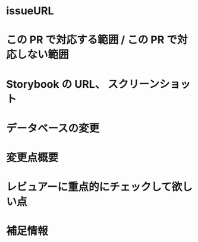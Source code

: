 <!-- (Copilot Review への依頼: レビューコメントは日本語で記載してください -->

<!--
# フロントエンドの参考PR
https://github.com/ASMA-Inc/ai-career-frontend/pull/294

# バックエンドの参考PR
https://github.com/ASMA-Inc/ai-career-backend/pull/295
-->
# issueURL
<!--
[required]

GitHubIssue の URL をここに追加
-->

# この PR で対応する範囲 / この PR で対応しない範囲
<!--
[required]

この PR で対応する範囲、対応しない範囲を書く。

- （書き方例 1）バリデーションは別 PR で実装します。
- （書き方例 2）この PR では Component の作成のみで API への通信ロジックは別 PR で対応します。
-->

# Storybook の URL、 スクリーンショット
<!--
[optional]

必要に応じて Storybook の URL やスクリーンショットを記載する。

UI変更時は [required] とする。
-->

# データベースの変更
<!--
[optional]

RDBのテーブル構造に変更がある場合は [required] とする。

デプロイリクエストに関しては以下の資料を参照してください。

https://www.notion.so/PlanetScale-f6406177ad974bbc93af0a60deb46e35#44e084694ac342cf98956176788a6304
-->

# 変更点概要
<!--
[required]

変更内容を端的に説明する。
-->

# レビュアーに重点的にチェックして欲しい点
<!--
[optional]

レビュアーに重点的にチェックして欲しい点があれば記載する。
-->

# 補足情報
<!--
[optional]

何か補足情報があれば記載。
-->
